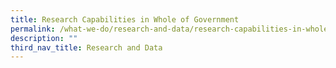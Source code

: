 ```yaml
---
title: Research Capabilities in Whole of Government
permalink: /what-we-do/research-and-data/research-capabilities-in-whole-of-government/
description: ""
third_nav_title: Research and Data
---
```

